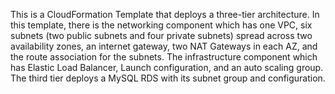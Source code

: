 This is a CloudFormation Template that deploys a three-tier architecture. In this template, there is the networking component which has one VPC, six subnets (two public subnets and four private subnets) spread across two availability zones, an internet gateway, two NAT Gateways in each AZ, and the route association for the subnets. The infrastructure component which has Elastic Load Balancer, Launch configuration, and an auto scaling group. The third tier deploys a MySQL RDS with its subnet group and configuration. 


